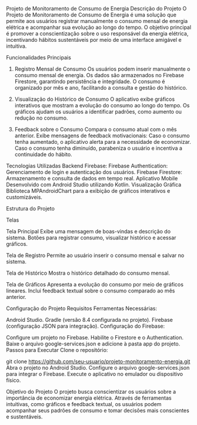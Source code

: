 Projeto de Monitoramento de Consumo de Energia
Descrição do Projeto
O Projeto de Monitoramento de Consumo de Energia é uma solução que permite aos usuários registrar manualmente o consumo mensal de energia elétrica e acompanhar sua evolução ao longo do tempo. 
O objetivo principal é promover a conscientização sobre o uso responsável da energia elétrica, incentivando hábitos sustentáveis por meio de uma interface amigável e intuitiva.

Funcionalidades Principais
1. Registro Mensal de Consumo
Os usuários podem inserir manualmente o consumo mensal de energia.
Os dados são armazenados no Firebase Firestore, garantindo persistência e integridade.
O consumo é organizado por mês e ano, facilitando a consulta e gestão do histórico.

2. Visualização do Histórico de Consumo
O aplicativo exibe gráficos interativos que mostram a evolução do consumo ao longo do tempo.
Os gráficos ajudam os usuários a identificar padrões, como aumento ou redução no consumo.

3. Feedback sobre o Consumo
Compara o consumo atual com o mês anterior.
Exibe mensagens de feedback motivacionais:
Caso o consumo tenha aumentado, o aplicativo alerta para a necessidade de economizar.
Caso o consumo tenha diminuído, parabeniza o usuário e incentiva a continuidade do hábito.

Tecnologias Utilizadas
Backend
Firebase:
Firebase Authentication: Gerenciamento de login e autenticação dos usuários.
Firebase Firestore: Armazenamento e consulta de dados em tempo real.
Aplicativo Mobile
Desenvolvido com Android Studio utilizando Kotlin.
Visualização Gráfica
Biblioteca MPAndroidChart para a exibição de gráficos interativos e customizáveis.

Estrutura do Projeto

Telas

Tela Principal
Exibe uma mensagem de boas-vindas e descrição do sistema.
Botões para registrar consumo, visualizar histórico e acessar gráficos.

Tela de Registro
Permite ao usuário inserir o consumo mensal e salvar no sistema.

Tela de Histórico
Mostra o histórico detalhado do consumo mensal.

Tela de Gráficos
Apresenta a evolução do consumo por meio de gráficos lineares.
Inclui feedback textual sobre o consumo comparado ao mês anterior.

Configuração do Projeto
Requisitos
Ferramentas Necessárias:

Android Studio.
Gradle (versão 8.4 configurada no projeto).
Firebase (configuração JSON para integração).
Configuração do Firebase:

Configure um projeto no Firebase.
Habilite o Firestore e o Authentication.
Baixe o arquivo google-services.json e adicione à pasta app do projeto.
Passos para Executar
Clone o repositório:

git clone https://github.com/seu-usuario/projeto-monitoramento-energia.git
Abra o projeto no Android Studio.
Configure o arquivo google-services.json para integrar o Firebase.
Execute o aplicativo no emulador ou dispositivo físico.

Objetivo do Projeto
O projeto busca conscientizar os usuários sobre a importância de economizar energia elétrica. 
Através de ferramentas intuitivas, como gráficos e feedback textual, os usuários podem acompanhar seus padrões de consumo e tomar decisões mais conscientes e sustentáveis.
